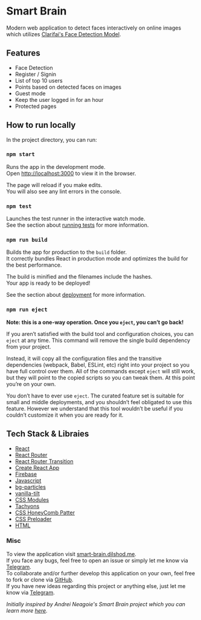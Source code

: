 # Smart Brain
Modern web application to detect faces interactively on online images which utilizes [Clarifai's Face Detection Model](https://www.clarifai.com/).

## Features
- Face Detection
- Register / Signin
- List of top 10 users
- Points based on detected faces on images
- Guest mode
- Keep the user logged in for an hour
- Protected pages

## How to run locally

In the project directory, you can run:

### `npm start`

Runs the app in the development mode.\
Open [http://localhost:3000](http://localhost:3000) to view it in the browser.

The page will reload if you make edits.\
You will also see any lint errors in the console.

### `npm test`

Launches the test runner in the interactive watch mode.\
See the section about [running tests](https://facebook.github.io/create-react-app/docs/running-tests) for more information.

### `npm run build`

Builds the app for production to the `build` folder.\
It correctly bundles React in production mode and optimizes the build for the best performance.

The build is minified and the filenames include the hashes.\
Your app is ready to be deployed!

See the section about [deployment](https://facebook.github.io/create-react-app/docs/deployment) for more information.

### `npm run eject`

**Note: this is a one-way operation. Once you `eject`, you can’t go back!**

If you aren’t satisfied with the build tool and configuration choices, you can `eject` at any time. This command will remove the single build dependency from your project.

Instead, it will copy all the configuration files and the transitive dependencies (webpack, Babel, ESLint, etc) right into your project so you have full control over them. All of the commands except `eject` will still work, but they will point to the copied scripts so you can tweak them. At this point you’re on your own.

You don’t have to ever use `eject`. The curated feature set is suitable for small and middle deployments, and you shouldn’t feel obligated to use this feature. However we understand that this tool wouldn’t be useful if you couldn’t customize it when you are ready for it.

## Tech Stack & Libraies

- [React](https://reactjs.org/)
- [React Router]()
- [React Router Transition]()
- [Create React App](https://facebook.github.io/create-react-app/docs/getting-started)
- [Firebase](https://firebase.google.com/)
- [Javascript]()
- [bg-particles]()
- [vanilla-tilt]()
- [CSS Modules]()
- [Tachyons](https://tachyons.io/)
- [CSS HoneyComb Patter](https://projects.verou.me/css3patterns/)
- [CSS Preloader](https://projects.lukehaas.me/css-loaders/)
- [HTML]()

### Misc
To view the application visit [smart-brain.dilshod.me](https://smart-brain.dilshod.me/). \
If you face any bugs, feel free to open an issue or simply let me know via [Telegram](https://t.me/dilshodwiut). \
To collaborate and/or further develop this application on your own, feel free to fork or clone via [GitHub](https://github.com/dilshodwiut/smart-brain/). \
If you have new ideas regarding this project or anything else, just let me know via [Telegram](https://t.me/dilshodwiut).

*Initially inspired by Andrei Neagoie's Smart Brain project which you can learn more [here](https://www.udemy.com/course/the-complete-web-developer-zero-to-mastery/).*
